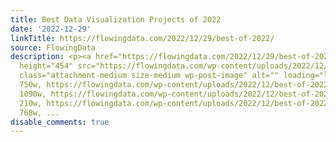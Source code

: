 ```yaml
---
title: Best Data Visualization Projects of 2022
date: '2022-12-29'
linkTitle: https://flowingdata.com/2022/12/29/best-of-2022/
source: FlowingData
description: <p><a href="https://flowingdata.com/2022/12/29/best-of-2022/"><img width="750"
  height="454" src="https://flowingdata.com/wp-content/uploads/2022/12/best-of-2022-750x454.png"
  class="attachment-medium size-medium wp-post-image" alt="" loading="lazy" srcset="https://flowingdata.com/wp-content/uploads/2022/12/best-of-2022-750x454.png
  750w, https://flowingdata.com/wp-content/uploads/2022/12/best-of-2022-1090x660.png
  1090w, https://flowingdata.com/wp-content/uploads/2022/12/best-of-2022-210x127.png
  210w, https://flowingdata.com/wp-content/uploads/2022/12/best-of-2022-768x465.png
  768w, ...
disable_comments: true
---
```

<p><a href="https://flowingdata.com/2022/12/29/best-of-2022/"><img width="750" height="454" src="https://flowingdata.com/wp-content/uploads/2022/12/best-of-2022-750x454.png" class="attachment-medium size-medium wp-post-image" alt="" loading="lazy" srcset="https://flowingdata.com/wp-content/uploads/2022/12/best-of-2022-750x454.png 750w, https://flowingdata.com/wp-content/uploads/2022/12/best-of-2022-1090x660.png 1090w, https://flowingdata.com/wp-content/uploads/2022/12/best-of-2022-210x127.png 210w, https://flowingdata.com/wp-content/uploads/2022/12/best-of-2022-768x465.png 768w, ...